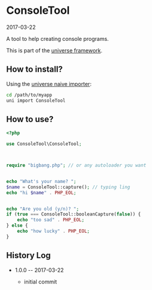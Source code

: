 ConsoleTool
==================
2017-03-22



A tool to help creating console programs.



This is part of the [universe framework](https://github.com/karayabin/universe-snapshot).






How to install?
-------------------

Using the [universe naive importer](https://github.com/lingtalfi/universe-naive-importer):

```bash
cd /path/to/myapp
uni import ConsoleTool
```



How to use?
-------------------
```php
<?php

use ConsoleTool\ConsoleTool;



require "bigbang.php"; // or any autoloader you want


echo "What's your name? ";
$name = ConsoleTool::capture(); // typing ling
echo "hi $name" . PHP_EOL;


echo "Are you old (y/n)? ";
if (true === ConsoleTool::booleanCapture(false)) {
    echo "too sad" . PHP_EOL;
} else {
    echo "how lucky" . PHP_EOL;
}

```
 




History Log
------------------
    
- 1.0.0 -- 2017-03-22

    - initial commit
